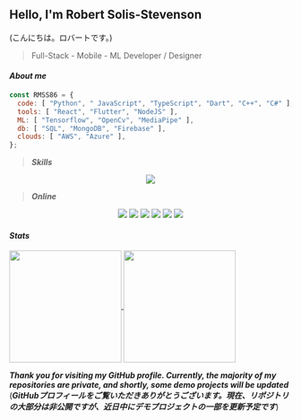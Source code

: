 ## Hello, I'm Robert Solis-Stevenson
 (こんにちは。ロバートです。)

> Full-Stack - Mobile - ML Developer / Designer

#### ***About me***
```javascript
const RMSS86 = {
  code: [ "Python", " JavaScript", "TypeScript", "Dart", "C++", "C#" ],
  tools: [ "React", "Flutter", "NodeJS" ],
  ML: [ "Tensorflow", "OpenCv", "MediaPipe" ],
  db: [ "SQL", "MongoDB", "Firebase" ],
  clouds: [ "AWS", "Azure" ],
};
```

> ***Skills***
<p align='center'>
  <a href='https://skillicons.dev'>
    <img src='https://skillicons.dev/icons?i=py,js,ts,react,nextjs,dart,flutter,cpp,cs,tensorflow,opencv,sass,tailwind,mongodb,sqlite,supabase,firebase,git,aws,azure,docker,kubernetes,css,html,express,flask,gradle,graphql,ai,blender,unity,unreal' />
  </a>
</p>


> ***Online***
<p align='center'>
 <img src="https://img.shields.io/badge/Udemy-EC5252?style=for-the-badge&logo=Udemy&logoColor=white" />
 <img src="https://img.shields.io/badge/Medium-12100E?style=for-the-badge&logo=medium&logoColor=white" />
 <img src="https://img.shields.io/badge/Vercel-000000?style=for-the-badge&logo=vercel&logoColor=white" />
<img src="https://img.shields.io/badge/microsoft%20azure-0089D6?style=for-the-badge&logo=microsoft-azure&logoColor=white" />
 <img src="https://img.shields.io/badge/Amazon_Web_Services-FF9900?style=for-the-badge&logo=amazonwebservices&logoColor=white" />
 <img src="https://img.shields.io/badge/Kubernetes-3069DE?style=for-the-badge&logo=kubernetes&logoColor=white" />
 
</p>


#### ***Stats***
<a href="https://github.com/anuraghazra/github-readme-stats">
  <img height=200 align="center" src="https://github-readme-stats.vercel.app/api?username=RMSS86&show_icons=true&theme=dark" />
</a>
<a href="https://github.com/anuraghazra/convoychat">
  <img height=200 align="center" src="https://github-readme-stats.vercel.app/api/top-langs/?username=RMSS86&layout=compact&langs_count=8&card_width=320" />
</a>

	

***Thank you for visiting my GitHub profile. Currently, the majority of my repositories are private, and shortly, some demo projects will be updated***
(***GitHubプロフィールをご覧いただきありがとうございます。現在、リポジトリの大部分は非公開ですが、近日中にデモプロジェクトの一部を更新予定です***)
